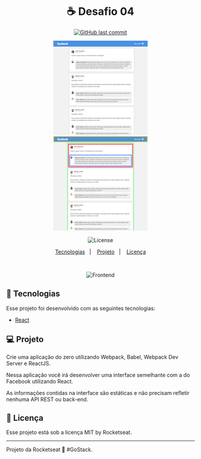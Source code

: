 
<h1 align="center">
  ☕ Desafio 04
</h1>
<p align="center">
  <a href="https://github.com/rodrigodiasf1984/Desafio04">
    <img alt="GitHub last commit" src="https://github.com/rodrigodiasf1984/Desafio04">
  </a>
</p>
<p align="center" display="inline-block">
  <img alt="Frontend" src="facebook_example_Desafio04.png" width="50%">
  <img alt="Frontend" src="facebook_example02_desafio04.png" width="50%">
</p>

<p align="center">    
  <img alt="License" src="https://img.shields.io/badge/license-MIT-brightgreen">
</p>

<p align="center">
  <a href="#rocket-tecnologias">Tecnologias</a>&nbsp;&nbsp;&nbsp;|&nbsp;&nbsp;&nbsp;
  <a href="#-projeto">Projeto</a>&nbsp;&nbsp;&nbsp;|&nbsp;&nbsp;&nbsp;  
  <a href="#memo-licença">Licença</a>
</p>

<br>

<p align="center">
  <img alt="Frontend" src=".github/projeto.png" width="100%">
</p>

## :rocket: Tecnologias

Esse projeto foi desenvolvido com as seguintes tecnologias:

- [React](https://reactjs.org)



## 💻 Projeto

Crie uma aplicação do zero utilizando Webpack, Babel, Webpack Dev Server e ReactJS.

Nessa aplicação você irá desenvolver uma interface semelhante com a do Facebook utilizando React.

As informações contidas na interface são estáticas e não precisam refletir nenhuma API REST ou back-end.


## :memo: Licença

Esse projeto está sob a licença MIT by Rocketseat.

---

Projeto da Rocketseat :wave: #GoStack. 
